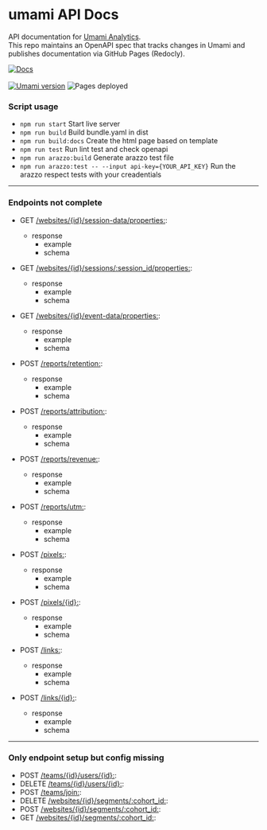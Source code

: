 # umami API Docs

API documentation for [Umami Analytics](https://umami.is/).  
This repo maintains an OpenAPI spec that tracks changes in Umami and publishes documentation via GitHub Pages (Redocly).

[![Docs](https://img.shields.io/badge/docs-GitHub%20Pages-0A0?style=flat-square)](https://ceviixx.github.io/umami-api-docs/)
\
\
[![Umami version](https://img.shields.io/badge/Umami-3.0.0-6f42c1?style=flat-square)](https://umami.is/)
![Pages deployed](https://img.shields.io/badge/dynamic/json?url=https%3A%2F%2Fapi.github.com%2Frepos%2Fceviixx%2Fumami-api-docs%2Factions%2Fworkflows%2Fdeploy-docs.yml%2Fruns%3Fper_page%3D1&query=$.workflow_runs[0].updated_at&label=Pages%20deployed&color=6f42c1&style=flat-square&cacheSeconds=300)



### Script usage
- `npm run start` 
  Start live server
- `npm run build`
  Build bundle.yaml in dist
- `npm run build:docs`
  Create the html page based on template
- `npm run test`
  Run lint test and check openapi
- `npm run arazzo:build`
  Generate arazzo test file
- `npm run arazzo:test -- --input api-key={YOUR_API_KEY}`
  Run the arazzo respect tests with your creadentials



---

### Endpoints not complete

- GET [/websites/{id}/session-data/properties:](openapi/openapi.yaml#L834):
  - response
    - example
    - schema

- GET [/websites/{id}/sessions/:session_id/properties:](openapi/openapi.yaml#L981):
  - response
    - example
    - schema

- GET [/websites/{id}/event-data/properties:](openapi/openapi.yaml#L1208):
  - response
    - example
    - schema

- POST [/reports/retention:](openapi/openapi.yaml#L1521):
  - response
    - example
    - schema

- POST [/reports/attribution:](openapi/openapi.yaml#L1576):
  - response
    - example
    - schema

- POST [/reports/revenue:](openapi/openapi.yaml#L1643):
  - response
    - example
    - schema

- POST [/reports/utm:](openapi/openapi.yaml#L1702):
  - response
    - example
    - schema

- POST [/pixels:](openapi/openapi.yaml#L1757):
  - response
    - example
    - schema

- POST [/pixels/{id}:](openapi/openapi.yaml#L1860):
  - response
    - example
    - schema

- POST [/links:](openapi/openapi.yaml#L1991):
  - response
    - example
    - schema

- POST [/links/{id}:](openapi/openapi.yaml#L2104):
  - response
    - example
    - schema


--- 


### Only endpoint setup but config missing

- POST [/teams/{id}/users/{id}:](openapi/openapi.yaml#L3337):
- DELETE [/teams/{id}/users/{id}:](openapi/openapi.yaml#L3337):
- POST [/teams/join:](openapi/openapi.yaml#L3324):
- DELETE [/websites/{id}/segments/:cohort_id:](openapi/openapi.yaml#L2403):
- POST [/websites/{id}/segments/:cohort_id:](openapi/openapi.yaml#L2403):
- GET [/websites/{id}/segments/:cohort_id:](openapi/openapi.yaml#L2403):
